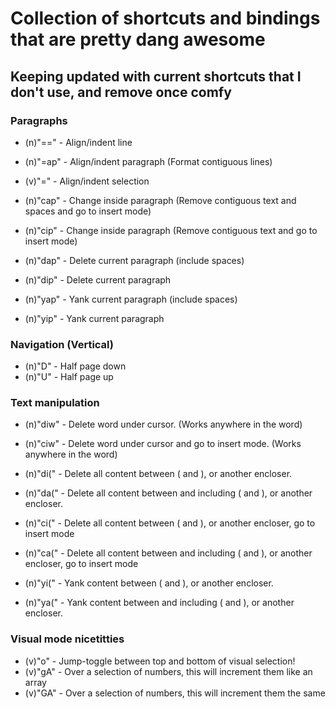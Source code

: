 # Collection of shortcuts and bindings that are pretty dang awesome


## Keeping updated with current shortcuts that I don't use, and remove once comfy


### Paragraphs

* (n)"==" - Align/indent line
* (n)"=ap" - Align/indent paragraph (Format contiguous lines)
* (v)"=" - Align/indent selection

* (n)"cap" - Change inside paragraph (Remove contiguous text and spaces and go to insert mode)
* (n)"cip" - Change inside paragraph (Remove contiguous text and go to insert mode)

* (n)"dap" - Delete current paragraph (include spaces)
* (n)"dip" - Delete current paragraph

* (n)"yap" - Yank current paragraph (include spaces)
* (n)"yip" - Yank current paragraph


### Navigation (Vertical)

* (n)"D" - Half page down
* (n)"U" - Half page up


### Text manipulation

* (n)"diw" - Delete word under cursor. (Works anywhere in the word)
* (n)"ciw" - Delete word under cursor and go to insert mode. (Works anywhere in the word)

* (n)"di(" - Delete all content between ( and ), or another encloser.
* (n)"da(" - Delete all content between and including ( and ), or another encloser.

* (n)"ci(" - Delete all content between ( and ), or another encloser, go to insert mode
* (n)"ca(" - Delete all content between and including ( and ), or another encloser, go to insert mode

* (n)"yi(" - Yank content between ( and ), or another encloser.
* (n)"ya(" - Yank content between and including ( and ), or another encloser.


### Visual mode nicetitties

* (v)"o" - Jump-toggle between top and bottom of visual selection!
* (v)"gA" - Over a selection of numbers, this will increment them like an array
* (v)"GA" - Over a selection of numbers, this will increment them the same
